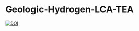 # Geologic-Hydrogen-LCA-TEA

[![DOI](https://zenodo.org/badge/DOI/10.5281/zenodo.13271196.svg)](https://doi.org/10.5281/zenodo.13271196)
